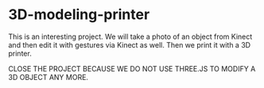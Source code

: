 # 3D-modeling-printer
This is an interesting project. We will take a photo of an object from Kinect and then edit it with gestures via Kinect as well. Then we print it with a 3D printer.

CLOSE THE PROJECT BECAUSE WE DO NOT USE THREE.JS TO MODIFY A 3D OBJECT ANY MORE.